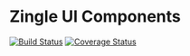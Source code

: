 Zingle UI Components
====================

[![Build Status](https://travis-ci.com/Zingle/ui-components.svg?branch=master)](https://travis-ci.com/Zingle/ui-components)
[![Coverage Status](https://coveralls.io/repos/github/Zingle/ui-components/badge.svg?branch=master)](https://coveralls.io/github/Zingle/ui-components?branch=master)
